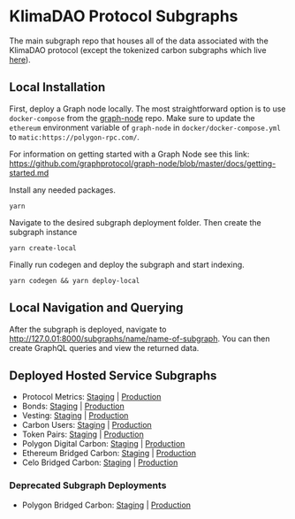 # KlimaDAO Protocol Subgraphs

The main subgraph repo that houses all of the data associated with the KlimaDAO protocol (except the tokenized carbon subgraphs which live [here](https://github.com/klimadao/carbon-subgraph)).

## Local Installation

First, deploy a Graph node locally. The most straightforward option is to use
`docker-compose` from the [graph-node](https://github.com/graphprotocol/graph-node/tree/master/docker#docker-compose) repo.
Make sure to update the `ethereum` environment variable of `graph-node` in `docker/docker-compose.yml` to `matic:https://polygon-rpc.com/`.

For information on getting started with a Graph Node see this link: https://github.com/graphprotocol/graph-node/blob/master/docs/getting-started.md

Install any needed packages.

```
yarn
```

Navigate to the desired subgraph deployment folder. Then create the subgraph instance

```
yarn create-local
```

Finally run codegen and deploy the subgraph and start indexing.

```
yarn codegen && yarn deploy-local
```

## Local Navigation and Querying

After the subgraph is deployed, navigate to http://127.0.01:8000/subgraphs/name/name-of-subgraph. You can then create GraphQL queries and view the returned data.

## Deployed Hosted Service Subgraphs

- Protocol Metrics: [Staging](https://thegraph.com/hosted-service/subgraph/klimadao/staging-klimadao-protocol-metrics) | [Production](https://thegraph.com/hosted-service/subgraph/klimadao/klimadao-protocol-metrics)
- Bonds: [Staging](https://thegraph.com/hosted-service/subgraph/klimadao/staging-klimadao-bonds) | [Production](https://thegraph.com/hosted-service/subgraph/klimadao/klimadao-bonds)
- Vesting: [Staging](https://thegraph.com/hosted-service/subgraph/klimadao/staging-klimadao-vesting) | [Production](https://thegraph.com/hosted-service/subgraph/klimadao/klimadao-vesting)
- Carbon Users: [Staging](https://thegraph.com/hosted-service/subgraph/klimadao/staging-klimadao-carbon-users) | [Production](https://thegraph.com/hosted-service/subgraph/klimadao/klimadao-carbon-users)
- Token Pairs: [Staging](https://thegraph.com/hosted-service/subgraph/klimadao/staging-klimadao-pairs) | [Production](https://thegraph.com/hosted-service/subgraph/klimadao/klimadao-pairs)
- Polygon Digital Carbon: [Staging](https://thegraph.com/hosted-service/subgraph/klimadao/staging-polygon-digital-carbon) | [Production](https://thegraph.com/hosted-service/subgraph/klimadao/polygon-digital-carbon)
- Ethereum Bridged Carbon: [Staging](https://thegraph.com/hosted-service/subgraph/klimadao/staging-ethereum-bridged-carbon) | [Production](https://thegraph.com/hosted-service/subgraph/klimadao/ethereum-bridged-carbon)
- Celo Bridged Carbon: [Staging](https://thegraph.com/hosted-service/subgraph/klimadao/staging-celo-bridged-carbon) | [Production](https://thegraph.com/hosted-service/subgraph/klimadao/celo-bridged-carbon)

### Deprecated Subgraph Deployments

- Polygon Bridged Carbon: [Staging](https://thegraph.com/hosted-service/subgraph/klimadao/staging-polygon-bridged-carbon) | [Production](https://thegraph.com/hosted-service/subgraph/klimadao/polygon-bridged-carbon)
